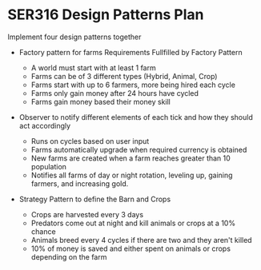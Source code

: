 # SER316 Design Patterns Plan


Implement four design patterns together

- Factory pattern for farms
  Requirements Fullfilled by Factory Pattern
  - A world must start with at least 1 farm
  - Farms can be of 3 different types (Hybrid, Animal, Crop)
  - Farms start with up to 6 farmers, more being hired each cycle
  - Farms only gain money after 24 hours have cycled
  - Farms gain money based their money skill
  
- Observer to notify different elements of each tick and how they should act accordingly
  - Runs on cycles based on user input
  - Farms automatically upgrade when required currency is obtained
  - New farms are created when a farm reaches greater than 10 population
  - Notifies all farms of day or night rotation, leveling up, gaining farmers, and increasing gold.
  
- Strategy Pattern to define the Barn and Crops
  - Crops are harvested every 3 days
  - Predators come out at night and kill animals or crops at a 10% chance
  - Animals breed every 4 cycles if there are two and they aren't killed
  - 10% of money is saved and either spent on animals or crops depending on the farm

